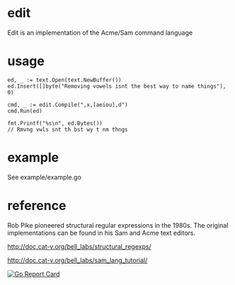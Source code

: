 
# edit 
Edit is an implementation of the Acme/Sam command language 

# usage
```
ed, _ := text.Open(text.NewBuffer())
ed.Insert([]byte("Removing vowels isnt the best way to name things"), 0)

cmd, _ := edit.Compile(",x,[aeiou],d")
cmd.Run(ed)

fmt.Printf("%s\n", ed.Bytes())
// Rmvng vwls snt th bst wy t nm thngs

```

# example
See example/example.go

# reference
Rob Pike pioneered structural regular expressions in the 1980s. The original implementations can be found in his Sam and Acme text editors. 

http://doc.cat-v.org/bell_labs/structural_regexps/

http://doc.cat-v.org/bell_labs/sam_lang_tutorial/

[![Go Report Card](https://goreportcard.com/badge/github.com/as/edit)](https://goreportcard.com/report/github.com/as/edit)
